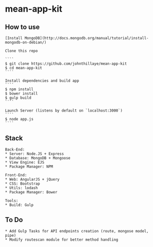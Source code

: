 # mean-app-kit


## How to use

	[Install MongoDB](http://docs.mongodb.org/manual/tutorial/install-mongodb-on-debian/)

	Clone this repo

	````
	$ git clone https://github.com/johnthillaye/mean-app-kit
	$ cd mean-app-kit
	````

	Install dependencies and build app
	````
	$ npm install
	$ bower install
	$ gulp build
	````

	Launch Server (listens by default on `localhost:3000`) 
	````
	$ node app.js
	````

## Stack

	Back-End:
	* Server: Node.JS + Express
	* Database: MongoDB + Mongoose
	* View Engine: EJS
	* Package Manager: NPM

	Front-End:
	* Web: AngularJS + jQuery
	* CSS: Bootstrap
	* Utils: lodash
	* Package Manager: Bower

	Tools:
	* Build: Gulp


## To Do

	* Add Gulp Tasks for API endpoints creation (route, mongose model, pipe)
	* Modify routescan module for better method handling